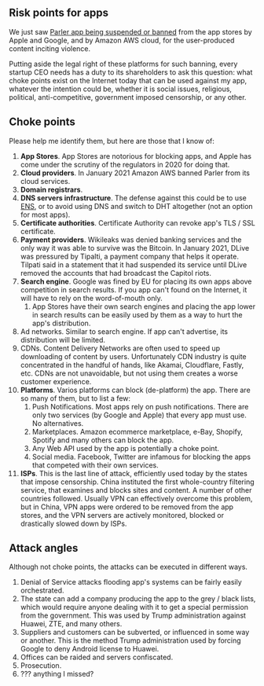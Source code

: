 ## Risk points for apps
We just saw [Parler app being suspended or banned](https://www.nytimes.com/2021/01/09/technology/apple-google-parler.html) from the app stores by Apple and Google, and by Amazon AWS cloud, for the user-produced content inciting violence. 

Putting aside the legal right of these platforms for such banning, every startup CEO needs has a duty to its shareholders to ask this question: what choke points exist on the Internet today that can be used against my app, whatever the intention could be, whether it is social issues, religious, political, anti-competitive, government imposed censorship, or any other.

## Choke points
Please help me identify them, but here are those that I know of:

1. **App Stores**. App Stores are notorious for blocking apps, 
and Apple has come under the scrutiny of the regulators in 2020 for doing that.
1. **Cloud providers**. In January 2021 Amazon AWS banned Parler from its cloud services.
1. **Domain registrars**. 
1. **DNS servers infrastructure**. The defense against this could be to use [ENS](https://ens.domains/), or to avoid using DNS and switch to DHT altogether (not an option for most apps).
1. **Certificate authorities**. Certificate Authority can revoke app's TLS / SSL certificate.
1. **Payment providers**. Wikileaks was denied banking services and the only way it was able to survive was the Bitcoin. 
In January 2021, DLive was pressured by Tipalti, a payment company that helps it operate. 
Tilpati said in a statement that it had suspended its service until DLive removed the accounts that had broadcast the Capitol riots.
1. **Search engine**. Google was fined by EU for placing its own apps above competition in search results. If you app can't found on the Internet, it will have to rely on the word-of-mouth only. 
    1. App Stores have their own search engines and placing the app lower in search results can be easily used by them as a way to hurt the app's distribution.
1. Ad networks. Similar to search engine. If app can't advertise, its distribution will be limited.
1. CDNs. Content Delivery Networks are often used to speed up downloading of content by users. 
Unfortunately CDN industry is quite concentrated in the handful of hands, like Akamai, Cloudflare, Fastly, etc. 
CDNs are not unavoidable, but not using them creates a worse customer experience.
1. **Platforms**. Varios platforms can block (de-platform) the app. There are so many of them, but to list a few:
    1. Push Notifications. Most apps rely on push notifications. There are only two services (by Google and Apple) that every app must use. No alternatives.
    1. Marketplaces. Amazon ecommerce marketplace, e-Bay, Shopify, Spotify and many others can block the app.
    1. Any Web API used by the app is potentially a choke point.
    1. Social media. Facebook, Twitter are infamous for blocking the apps that competed with their own services.
1. **ISPs**. This is the last line of attack, efficiently used today by the states that impose censorship. 
China instituted the first whole-country filtering service, that examines and blocks sites and content. 
A number of other countries followed. Usually VPN can effectively overcome this problem, but in China, 
VPN apps were ordered to be removed from the app stores, and the VPN servers are actively monitored, 
blocked or drastically slowed down by ISPs.

## Attack angles
Although not choke points, the attacks can be executed in different ways. 
1. Denial of Service attacks flooding app's systems can be fairly easily orchestrated.
1. The state can add a company producing the app to the grey / black lists, 
which would require anyone dealing with it to get a special permission from the government. 
This was used by Trump administration against Huawei, ZTE, and many others.
1. Suppliers and customers can be subverted, or influenced in some way or another. 
This is the method Trump administration used by forcing Google to deny Android license to Huawei. 
1. Offices can be raided and servers confiscated.
1. Prosecution.
1. ??? anything I missed?

